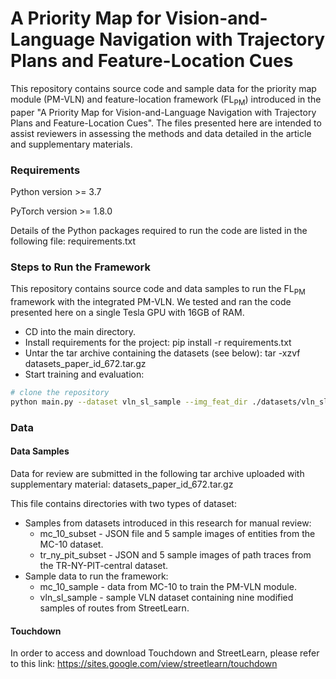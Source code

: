 # A Priority Map for Vision-and-Language Navigation with Trajectory Plans and Feature-Location Cues

This repository contains source code and sample data for the priority map module (PM-VLN) and feature-location framework (FL<sub>PM</sub>) introduced in the paper "A Priority Map for Vision-and-Language Navigation with Trajectory Plans and Feature-Location Cues". The files presented here are intended to assist reviewers in assessing the methods and data detailed in the article and supplementary materials.


### Requirements
Python version >= 3.7

PyTorch version >= 1.8.0

Details of the Python packages required to run the code are listed in the following file:
requirements.txt

### Steps to Run the Framework
This repository contains source code and data samples to run the FL<sub>PM</sub> framework with the integrated PM-VLN. We tested and ran the code presented here on a single Tesla GPU with 16GB of RAM.

- CD into the main directory.
- Install requirements for the project: pip install -r requirements.txt
- Untar the tar archive containing the datasets (see below): tar -xzvf datasets_paper_id_672.tar.gz
- Start training and evaluation:

``` bash
# clone the repository
python main.py --dataset vln_sl_sample --img_feat_dir ./datasets/vln_sl_sample/features/ --pt_feat_dir ./datasets/vln_sl_sample/pt_features/ --hidden_dim 256 --model vbforvln --vln_batch_size 2 --fl_batch_size 5 --max_num_epochs 1 --exp_name train_tini_new --store_ckpt_every_epoch True --fl_dir datasets/mc_10_sample --fl_dataset mc_10 --fl_feat_dir datasets/mc_10_sample/features --fl_pt_feat_dir datasets/mc_10_sample/pt_features --max_instr_len 180 --max_window_len 80 --max_t_v_len 140
```

### Data
#### Data Samples
Data for review are submitted in the following tar archive uploaded with supplementary material: datasets_paper_id_672.tar.gz

This file contains directories with two types of dataset: 
* Samples from datasets introduced in this research for manual review:
  - mc_10_subset - JSON file and 5 sample images of entities from the MC-10 dataset.
  - tr_ny_pit_subset - JSON and 5 sample images of path traces from the TR-NY-PIT-central dataset.
* Sample data to run the framework:
  - mc_10_sample - data from MC-10 to train the PM-VLN module.
  - vln_sl_sample - sample VLN dataset containing nine modified samples of routes from StreetLearn. 

#### Touchdown
In order to access and download Touchdown and StreetLearn, please refer to this link:
https://sites.google.com/view/streetlearn/touchdown
